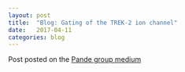 ```yaml
---
layout: post
title:  "Blog: Gating of the TREK-2 ion channel"
date:   2017-04-11
categories: blog
---
```


Post posted on the [Pande group medium](https://medium.com/@pandelab/gating-of-the-trek-2-ion-channel-8e486eaebc6b)
